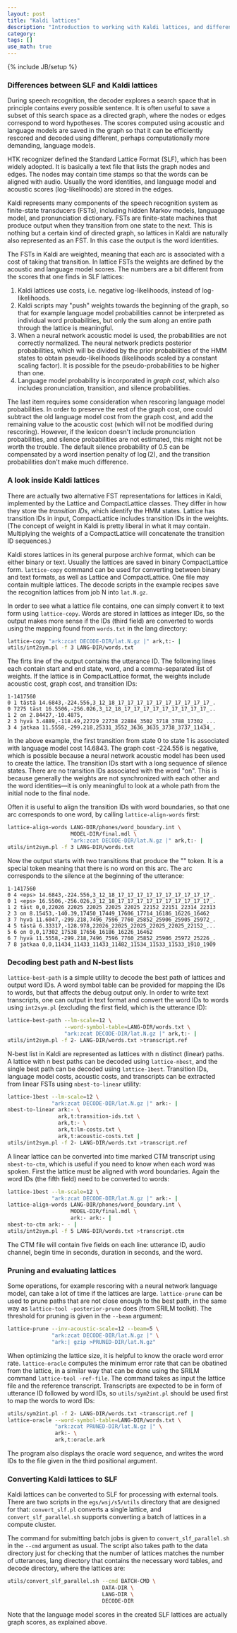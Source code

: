 ```yaml
---
layout: post
title: "Kaldi lattices"
description: "Introduction to working with Kaldi lattices, and differences to SLF"
category: 
tags: []
use_math: true
---
```

{% include JB/setup %}

### Differences between SLF and Kaldi lattices

During speech recognition, the decoder explores a search space that in principle
contains every possible sentence. It is often useful to save a subset of this
search space as a directed graph, where the nodes or edges correspond to word
hypotheses. The scores computed using acoustic and language models are saved in
the graph so that it can be efficiently rescored and decoded using different,
perhaps computationally more demanding, language models.

HTK recognizer defined the Standard Lattice Format (SLF), which has been widely
adopted. It is basically a text file that lists the graph nodes and edges. The
nodes may contain time stamps so that the words can be aligned with audio.
Usually the word identities, and language model and acoustic scores
(log-likelihoods) are stored in the edges.

Kaldi represents many components of the speech recognition system as
finite-state transducers (FSTs), including hidden Markov models, language model,
and pronunciation dictionary. FSTs are finite-state machines that produce output
when they transition from one state to the next. This is nothing but a certain
kind of directed graph, so lattices in Kaldi are naturally also represented as
an FST. In this case the output is the word identities.

The FSTs in Kaldi are weighted, meaning that each arc is associated with a cost
of taking that transition. In lattice FSTs the weights are defined by the
acoustic and language model scores. The numbers are a bit different from the
scores that one finds in SLF lattices:

1. Kaldi lattices use costs, i.e. negative log-likelihoods, instead of
   log-likelihoods.
2. Kaldi scripts may "push" weights towards the beginning of the graph, so that
   for example language model probabilities cannot be interpreted as individual
   word probabilities, but only the sum along an entire path through the lattice
   is meaningful.
3. When a neural network acoustic model is used, the probabilities are not
   correctly normalized. The neural network predicts posterior probabilities,
   which will be divided by the prior probabilities of the HMM states to obtain
   pseudo-likelihoods (likelihoods scaled by a constant scaling factor). It is
   possible for the pseudo-probabilities to be higher than one.
4. Language model probability is incorporated in *graph cost*, which also
   includes pronunciation, transition, and silence probabilities.

The last item requires some consideration when rescoring language model
probabilities. In order to preserve the rest of the graph cost, one could
subtract the old language model cost from the graph cost, and add the remaining
value to the acoustic cost (which will not be modified during rescoring).
However, if the lexicon doesn't include pronunciation probabilities, and silence
probabilities are not estimated, this might not be worth the trouble. The
default silence probability of <span>$0.5$</span> can be compensated by a word
insertion penalty of <span>$\log(2)$</span>, and the transition probabilities
don't make much difference.

### A look inside Kaldi lattices

There are actually two alternative FST representations for lattices in Kaldi,
implemented by the Lattice and CompactLattice classes. They differ in how they
store the *transition IDs*, which identify the HMM states. Lattice has
transition IDs in input, CompactLattice includes transition IDs in the weights.
(The concept of weight in Kaldi is pretty liberal in what it may contain.
Multiplying the weights of a CompactLattice will concatenate the transition ID
sequences.)

Kaldi stores lattices in its general purpose archive format, which can be either
binary or text. Usually the lattices are saved in binary CompactLattice form.
`lattice-copy` command can be used for converting between binary and text
formats, as well as Lattice and CompactLattice. One file may contain multiple
lattices. The decode scripts in the example recipes save the recognition
lattices from job N into `lat.N.gz`.

In order to see what a lattice file contains, one can simply convert it to text
form using `lattice-copy`. Words are stored in lattices as integer IDs, so the
output makes more sense if the IDs (third field) are converted to words using
the mapping found from `words.txt` in the lang directory:

```bash
lattice-copy "ark:zcat DECODE-DIR/lat.N.gz |" ark,t:- |
utils/int2sym.pl -f 3 LANG-DIR/words.txt
```

The firts line of the output contains the utterance ID. The following lines each
contain start and end state, word, and a comma-separated list of weights. If the
lattice is in CompactLattice format, the weights include acoustic cost, graph
cost, and transition IDs:

```
1-1417560
0 1 tästä 14.6843,-224.556,3_12_18_17_17_17_17_17_17_17_17_17_17_.
0 7275 täst 16.5506,-256.026,3_12_18_17_17_17_17_17_17_17_17_17_..
1 2 on 2.84427,-10.4875, 
2 3 hyvä 3.4889,-118.49,22729_22738_22884_3502_3718_3788_17302_...
3 4 jatkaa 11.5558,-299.218,25331_3552_3636_3635_3738_3737_11434_.
```

In the above example, the first transition from state 0 to state 1 is associated
with language model cost 14.6843. The graph cost -224.556 is negative, which is
possible because a neural network acoustic model has been used to create the
lattice. The transition IDs start with a long sequence of silence states. There
are no transition IDs associated with the word "on". This is because generally
the weights are not synchronized with each other and the word identities—it is
only meaningful to look at a whole path from the initial node to the final node.

Often it is useful to align the transition IDs with word boundaries, so that one
arc corresponds to one word, by calling `lattice-align-words` first:

```bash
lattice-align-words LANG-DIR/phones/word_boundary.int \
                    MODEL-DIR/final.mdl \
                    "ark:zcat DECODE-DIR/lat.N.gz |" ark,t:- |
utils/int2sym.pl -f 3 LANG-DIR/words.txt
```

Now the output starts with two transitions that produce the "<eps>" token. It is
a special token meaning that there is no word on this arc. The arc corresponds
to the silence at the beginning of the utterance:

```
1-1417560 
0 4 <eps> 14.6843,-224.556,3_12_18_17_17_17_17_17_17_17_17_17_17_.
0 1 <eps> 16.5506,-256.026,3_12_18_17_17_17_17_17_17_17_17_17_17_.
1 2 täst 0,0,22026_22025_22025_22025_22025_22152_22151_22314_22313
2 3 on 8.15453,-140.39,17450_17449_17606_17714_16186_16226_16462
3 7 hyvä 11.6047,-299.218,7496_7596_7760_25852_25906_25905_25972_.
4 5 tästä 6.33317,-128.978,22026_22025_22025_22025_22025_22152_...
5 6 on 0,0,17302_17538_17656_16186_16226_16462 
6 7 hyvä 11.5558,-299.218,7496_7596_7760_25852_25906_25972_25226_.
7 8 jatkaa 0,0,11434_11433_11433_11482_11534_11533_11533_1910_1909
```

### Decoding best path and N-best lists

`lattice-best-path` is a simple utility to decode the best path of lattices and
output word IDs. A word symbol table can be provided for mapping the IDs to
words, but that affects the debug output only. In order to write text
transcripts, one can output in text format and convert the word IDs to words
using `int2sym.pl` (excluding the first field, which is the utterance ID):

```bash
lattice-best-path --lm-scale=12 \
                  --word-symbol-table=LANG-DIR/words.txt \
                  "ark:zcat DECODE-DIR/lat.N.gz |" ark,t:- |
utils/int2sym.pl -f 2- LANG-DIR/words.txt >transcript.ref
```

N-best list in Kaldi are represented as lattices with n distinct (linear) paths.
A lattice with n best paths can be decoded using `lattice-nbest`, and the single
best path can be decoded using `lattice-1best`. Transition IDs, language model
costs, acoustic costs, and transcripts can be extracted from linear FSTs using
`nbest-to-linear` utility:

```bash
lattice-1best --lm-scale=12 \
              "ark:zcat DECODE-DIR/lat.N.gz |" ark:- |
nbest-to-linear ark:- \
                ark,t:transition-ids.txt \
                ark,t:- \
                ark,t:lm-costs.txt \
                ark,t:acoustic-costs.txt |
utils/int2sym.pl -f 2- LANG-DIR/words.txt >transcript.ref
```

A linear lattice can be converted into time marked CTM transcript using
`nbest-to-ctm`, which is useful if you need to know when each word was spoken.
First the lattice must be aligned with word boundaries. Again the word IDs (the
fifth field) need to be converted to words:

```bash
lattice-1best --lm-scale=12 \
              "ark:zcat DECODE-DIR/lat.N.gz |" ark:- |
lattice-align-words LANG-DIR/phones/word_boundary.int \
                    MODEL-DIR/final.mdl \
                    ark:- ark:- |
nbest-to-ctm ark:- - |
utils/int2sym.pl -f 5 LANG-DIR/words.txt >transcript.ctm
```

The CTM file will contain five fields on each line: utterance ID, audio channel,
begin time in seconds, duration in seconds, and the word.

### Pruning and evaluating lattices

Some operations, for example rescoring with a neural network language model, can
take a lot of time if the lattices are large. `lattice-prune` can be used to
prune paths that are not close enough to the best path, in the same way as
`lattice-tool -posterior-prune` does (from SRILM toolkit). The threshold for
pruning is given in the `--beam` argument:

```bash
lattice-prune --inv-acoustic-scale=12 --beam=5 \
              "ark:zcat DECODE-DIR/lat.N.gz |" \
              "ark:| gzip >PRUNED-DIR/lat.N.gz"
```

When optimizing the lattice size, it is helpful to know the oracle word error
rate. `lattice-oracle` computes the minimum error rate that can be obatined from
the lattice, in a similar way that can be done using the SRILM command
`lattice-tool -ref-file`. The command takes as input the lattice file and the
reference transcript. Transcripts are expected to be in form of utterance ID
followed by word IDs, so `utils/sym2int.pl` should be used first to map the
words to word IDs:

```bash
utils/sym2int.pl -f 2- LANG-DIR/words.txt <transcript.ref |
lattice-oracle --word-symbol-table=LANG-DIR/words.txt \
               "ark:zcat PRUNED-DIR/lat.N.gz |" \
               ark:- \
               ark,t:oracle.ark
```

The program also displays the oracle word sequence, and writes the word IDs to
the file given in the third positional argument.

### Converting Kaldi lattices to SLF

Kaldi lattices can be converted to SLF for processing with external tools. There
are two scripts in the `egs/wsj/s5/utils` directory that are designed for that:
`convert_slf.pl` converts a single lattice, and `convert_slf_parallel.sh`
supports converting a batch of lattices in a compute cluster.

The command for submitting batch jobs is given to `convert_slf_parallel.sh` in
the `--cmd` argument as usual. The script also takes path to the data directory
just for checking that the number of lattices matches the number of utterances,
lang directory that contains the necessary word tables, and decode directory,
where the lattices are:

```bash
utils/convert_slf_parallel.sh --cmd BATCH-CMD \
                              DATA-DIR \
                              LANG-DIR \
                              DECODE-DIR
```

Note that the language model scores in the created SLF lattices are actually
graph scores, as explained above.
